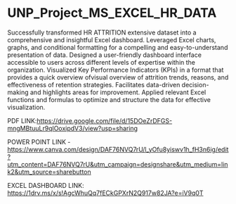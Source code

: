 # UNP_Project_MS_EXCEL_HR_DATA 
Successfully transformed HR ATTRITION extensive dataset into a comprehensive and insightful Excel dashboard.
Leveraged Excel charts, graphs, and conditional formatting for a compelling and easy-to-understand presentation of data.
Designed a user-friendly dashboard interface accessible to users across different levels of expertise within the organization.
Visualized Key Performance Indicators (KPIs) in a format that provides a quick overview ofvisual overview of attrition trends, reasons, and effectiveness of retention strategies. Facilitates data-driven decision-making and highlights areas for improvement.
Applied relevant Excel functions and formulas to optimize and structure the data for effective visualization. 

PDF LINK:https://drive.google.com/file/d/15DOeZrDFGS-mngMBtuuLr9qlOoxipdV3/view?usp=sharing

POWER POINT LINK - https://www.canva.com/design/DAF76NVQ7rU/l_yOfu8yiswv1h_fH3n6ig/edit?utm_content=DAF76NVQ7rU&utm_campaign=designshare&utm_medium=link2&utm_source=sharebutton

EXCEL DASHBOARD LINK: https://1drv.ms/x/s!AgcWhuQq7fECkGPXrN2Q917w82JA?e=iV9q0T

